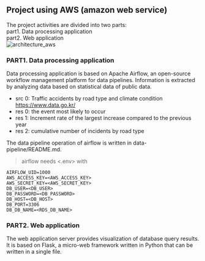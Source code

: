 ## Project using AWS (amazon web service)

The project activities are divided into two parts:   
part1. Data processing application   
part2. Web application   
![architecture_aws](https://user-images.githubusercontent.com/63331703/184807652-708365cb-5f76-46fc-a9c2-d0ae6a6d2a5e.png)

### PART1. Data processing application   
Data processing application is based on Apache Airflow, an open-source workflow management platform for data pipelines. Information is extracted by analyzing data based on statistical data of public data.

* src 0: Traffic accidents by road type and climate condition <https://www.data.go.kr/>
* res 0: the event most likely to occur
* res 1: Increment rate of the largest increase compared to the previous year
* res 2: cumulative number of incidents by road type

The data pipeline operation of airflow is written in data-pipeline/README.md.
> airflow needs <.env> with   
```
AIRFLOW_UID=1000
AWS_ACCESS_KEY=<AWS_ACCESS_KEY>
AWS_SECRET_KEY=<AWS_SECRET_KEY>
DB_USER=<DB_USER>
DB_PASSWORD=<DB_PASSWORD>
DB_HOST=<DB_HOST>
DB_PORT=3306
DB_DB_NAME=<RDS_DB_NAME>
```

### PART2. Web application   
The web application server provides visualization of database query results.   
It is based on Flask, a micro-web framework written in Python that can be written in a single file.

